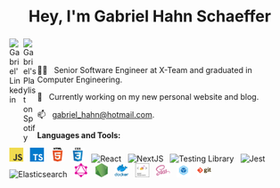 <h1 align="center">Hey, I'm Gabriel Hahn Schaeffer</h1>
<h3 align="center"></h3>

<a href="https://www.linkedin.com/in/gabriel-hahn-schaeffer">
  <img align="left" alt="Gabriel' Linkedin" width="25px" src="https://upload.wikimedia.org/wikipedia/commons/thumb/8/81/LinkedIn_icon.svg/2048px-LinkedIn_icon.svg.png" />
</a>
<a href="https://open.spotify.com/playlist/3yz5jIO6WBH5RTEStaSs8x?si=4e9fb8b7c5f74a59">
  <img align="left" alt="Gabriel's Playlist on Spotify" width="25px" src="https://upload.wikimedia.org/wikipedia/commons/thumb/1/19/Spotify_logo_without_text.svg/168px-Spotify_logo_without_text.svg.png?20160123212544" />
</a>
<br /><br />

👨‍💻 &nbsp; Senior Software Engineer at X-Team and graduated in Computer Engineering.

🔭 &nbsp; Currently working on my new personal website and blog.

📫 &nbsp; gabriel_hahn@hotmail.com.

**Languages and Tools:**  

<p>
<img height="25" alt="JavaScript" title="JavaScript" src="https://raw.githubusercontent.com/github/explore/80688e429a7d4ef2fca1e82350fe8e3517d3494d/topics/javascript/javascript.png">
&nbsp;
<img height="25" alt="TypeScript" title="TypeScript" src="https://raw.githubusercontent.com/github/explore/80688e429a7d4ef2fca1e82350fe8e3517d3494d/topics/typescript/typescript.png">
&nbsp;
<img height="25" alt="HTML" title="HTML" src="https://raw.githubusercontent.com/github/explore/80688e429a7d4ef2fca1e82350fe8e3517d3494d/topics/html/html.png">
&nbsp;
<img height="25" alt="CSS" title="CSS" src="https://raw.githubusercontent.com/github/explore/80688e429a7d4ef2fca1e82350fe8e3517d3494d/topics/css/css.png">
&nbsp;
<img height="25" alt="React" title="React" src="https://upload.wikimedia.org/wikipedia/commons/thumb/a/a7/React-icon.svg/2300px-React-icon.svg.png">
&nbsp;
<img height="25" alt="NextJS" title="NextJS" src="https://cdn.worldvectorlogo.com/logos/next-js.svg">
&nbsp;
<img height="25" alt="Testing Library" title="Testing Library" src="https://testing-library.com/img/octopus-32x32.png">
&nbsp;
<img height="25" alt="Jest" title="Jest" src="https://cdn.svgporn.com/logos/jest.svg">
&nbsp;
<img height="25" alt="Elasticsearch" title="Elasticsearch" src="https://cdn.svgporn.com/logos/elasticsearch.svg">
&nbsp;
<img height="25" alt="GraphQL" title="GraphQL" src="https://raw.githubusercontent.com/github/explore/5c058a388828bb5fde0bcafd4bc867b5bb3f26f3/topics/graphql/graphql.png">
&nbsp;
<img height="25" alt="NodeJS" title="NodeJS" src="https://raw.githubusercontent.com/github/explore/80688e429a7d4ef2fca1e82350fe8e3517d3494d/topics/nodejs/nodejs.png">
&nbsp;
<img alt="Docker" title="Docker" src="https://raw.githubusercontent.com/github/explore/80688e429a7d4ef2fca1e82350fe8e3517d3494d/topics/docker/docker.png" height="25"/>
&nbsp;
<img height="25" alt="Styled Components" title="Styled Components" src="https://raw.githubusercontent.com/github/explore/80688e429a7d4ef2fca1e82350fe8e3517d3494d/topics/styled-components/styled-components.png">
&nbsp;
<img height="25" alt="SASS" title="SASS" src="https://raw.githubusercontent.com/github/explore/80688e429a7d4ef2fca1e82350fe8e3517d3494d/topics/sass/sass.png">
&nbsp;
<img height="25" alt="Webpack" title="Webpack" src="https://raw.githubusercontent.com/github/explore/80688e429a7d4ef2fca1e82350fe8e3517d3494d/topics/webpack/webpack.png">
&nbsp;
<img height="25" alt="GIT" title="GIT" src="https://raw.githubusercontent.com/github/explore/80688e429a7d4ef2fca1e82350fe8e3517d3494d/topics/git/git.png">
</p>
